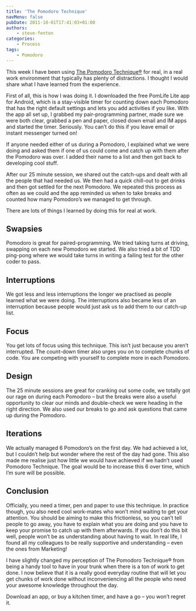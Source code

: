 ```yaml
---
title: 'The Pomodoro Technique'
navMenu: false
pubDate: 2011-10-01T17:41:03+01:00
authors:
    - steve-fenton
categories:
    - Process
tags:
    - Pomodoro
---
```


This week I have been using [The Pomodoro Technique®](https://francescocirillo.com/pages/pomodoro-technique) for real, in a real work environment that typically has plenty of distractions. I thought I would share what I have learned from the experience.

First of all, this is how I was doing it. I downloaded the free PomLife Lite app for Android, which is a stay-visible timer for counting down each Pomodoro that has the right default settings and lets you add activities if you like. With the app all set up, I grabbed my pair-programming partner, made sure we were both clear, grabbed a pen and paper, closed down email and IM apps and started the timer. Seriously. You can’t do this if you leave email or instant messenger turned on!

If anyone needed either of us during a Pomodoro, I explained what we were doing and asked them if one of us could come and catch up with them after the Pomodoro was over. I added their name to a list and then got back to developing cool stuff.

After our 25 minute session, we shared out the catch-ups and dealt with all the people that had needed us. We then had a quick chill-out to get drinks and then got settled for the next Pomodoro. We repeated this process as often as we could and the app reminded us when to take breaks and counted how many Pomodoro’s we managed to get through.

There are lots of things I learned by doing this for real at work.

## Swapsies

Pomodoro is great for paired-programming. We tried taking turns at driving, swapping on each new Pomodoro we started. We also tried a bit of TDD ping-pong where we would take turns in writing a failing test for the other coder to pass.

## Interruptions

We got less and less interruptions the longer we practised as people learned what we were doing. The interruptions also became less of an interruption because people would just ask us to add them to our catch-up list.

## Focus

You get lots of focus using this technique. This isn’t just because you aren’t interrupted. The count-down timer also urges you on to complete chunks of code. You are competing with yourself to complete more in each Pomodoro.

## Design

The 25 minute sessions are great for cranking out some code, we totally got our rage on during each Pomodoro – but the breaks were also a useful opportunity to clear our minds and double-check we were heading in the right direction. We also used our breaks to go and ask questions that came up during the Pomodoro.

## Iterations

We actually managed 6 Pomodoro’s on the first day. We had achieved a lot, but I couldn’t help but wonder where the rest of the day had gone. This also made me realise just how little we would have achieved if we hadn’t used Pomodoro Technique. The goal would be to increase this 6 over time, which I’m sure will be possible.

## Conclusion

Officially, you need a timer, pen and paper to use this technique. In practice though, you also need cool work-mates who won’t mind waiting to get your attention. You should be aiming to make this frictionless, so you can’t tell people to go away, you have to explain what you are doing and you have to keep your promise to catch up with them afterwards. If you don’t do this bit well, people won’t be as understanding about having to wait. In real life, I found all my colleagues to be really supportive and understanding – even the ones from Marketing!

I have slightly changed my perception of The Pomodoro Technique® from being a handy tool to have in your trunk when there is a ton of work to get done. I now believe that it is a really good everyday routine that will let you get chunks of work done without inconveniencing all the people who need your awesome knowledge throughout the day.

Download an app, or buy a kitchen timer, and have a go – you won’t regret it.